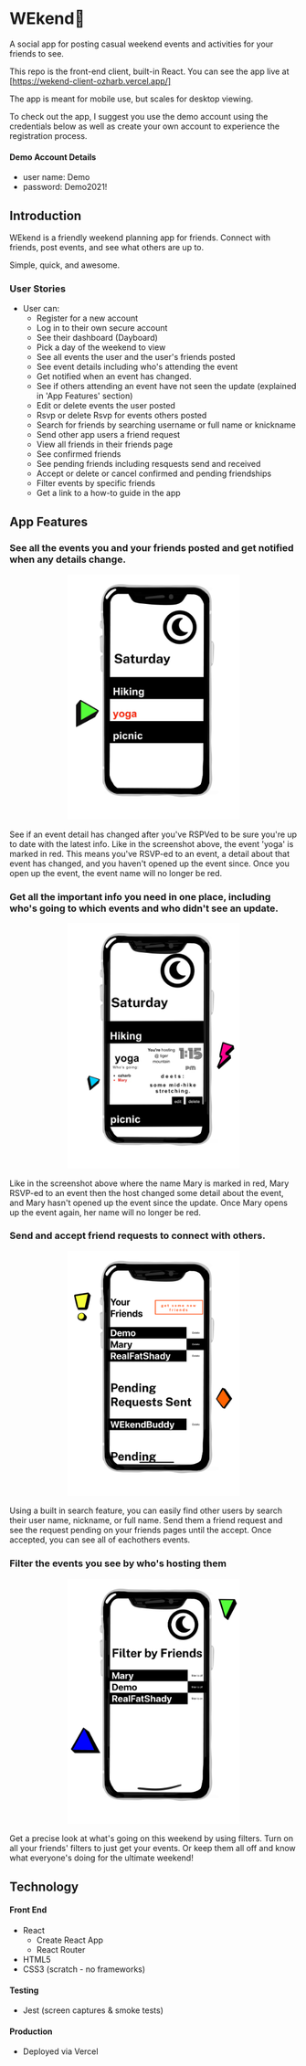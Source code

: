 # WEkend🌴

A social app for posting casual weekend events and activities for your friends to see.

This repo is the front-end client, built-in React. You can see the app live at [https://wekend-client-ozharb.vercel.app/]

The app is meant for mobile use, but scales for desktop viewing.

To check out the app, I suggest you use the demo account using the credentials below as well as create your own account to experience the registration process.

#### Demo Account Details

- user name: Demo
- password: Demo2021!

## Introduction

WEkend is a friendly weekend planning app for friends. Connect with friends, post events, and see what others are up to.

Simple, quick, and awesome.

### User Stories

- User can:
  - Register for a new account
  - Log in to their own secure account
  - See their dashboard (Dayboard)
  - Pick a day of the weekend to view
  - See all events the user and the user's friends posted
  - See event details including who's attending the event
  - Get notified when an event has changed.
  - See if others attending an event have not seen the update (explained in 'App Features' section)
  - Edit or delete events the user posted
  - Rsvp or delete Rsvp for events others posted
  - Search for friends by searching username or full name or knickname
  - Send other app users a friend request
  - View all friends in their friends page
  - See confirmed friends
  - See pending friends including resquests send and received
  - Accept or delete or cancel confirmed and pending friendships
  - Filter events by specific friends
  - Get a link to a how-to guide in the app

## App Features

### See all the events you and your friends posted and get notified when any details change.

<p align="center">
<img src="src/routes/LandingPage/images/yoga.png" width="300">
</p>
 See if an event detail has changed after you've RSPVed to be sure you're up to date with the latest info. Like in the screenshot above, the event 'yoga' is marked in red. This means you've RSVP-ed to an event, a detail about that event has changed, and you haven't opened up the event since. Once you open up the event, the event name will no longer be red.

### Get all the important info you need in one place, including who's going to which events and who didn't see an update.

<p align="center">
<img src="src/routes/LandingPage/images/yoga-mary.png" width="300">
</p>
Like in the screenshot above where the name Mary is marked in red, Mary RSVP-ed to an event then the host changed some detail about the event, and Mary hasn't opened up the event since the update. Once Mary opens up the event again, her name will no longer be red.

### Send and accept friend requests to connect with others.

<p align="center">
<img src="src/routes/LandingPage/images/friends-page.png" width="300">
</p>
Using a built in search feature, you can easily find other users by search their user name, nickname, or full name. Send them a friend request and see the request pending on your friends pages until the accept. Once accepted, you can see all of eachothers events.

### Filter the events you see by who's hosting them

<p align="center">
<img src="src/routes/LandingPage/images/friends-filter.png" width="300">
</p>
Get a precise look at what's going on this weekend by using filters. Turn on all your friends' filters to just get your events. Or keep them all off and know what everyone's doing for the ultimate weekend!

## Technology

#### Front End

- React
  - Create React App
  - React Router
- HTML5
- CSS3 (scratch - no frameworks)

#### Testing

- Jest (screen captures & smoke tests)

#### Production

- Deployed via Vercel
